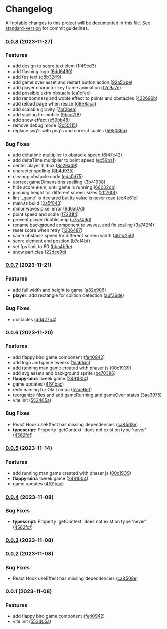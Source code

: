 # Changelog

All notable changes to this project will be documented in this file. See [standard-version](https://github.com/conventional-changelog/standard-version) for commit guidelines.

### [0.0.8](https://github.com/signifly/olalompa-jumping-game/compare/v0.0.7...v0.0.8) (2023-11-27)


### Features

* add design to score text elem ([1f49cd3](https://github.com/signifly/olalompa-jumping-game/commit/1f49cd3b216aa4d07f4f3ccc719564faaba6ef49))
* add flashing logo ([6dd6490](https://github.com/signifly/olalompa-jumping-game/commit/6dd6490f6d817985b998a5293d7b862b25f94396))
* add fps text ([d8b3249](https://github.com/signifly/olalompa-jumping-game/commit/d8b3249422529bacfb541182a7d01e5cea87a28e))
* add game over asset and restart button action ([92a5bbe](https://github.com/signifly/olalompa-jumping-game/commit/92a5bbe849f2b7109b65bc31c61e7ac8b514bba6))
* add player charactor key frame animation ([f2c9a7e](https://github.com/signifly/olalompa-jumping-game/commit/f2c9a7e9c8f4bdf849049225a44af79b8aa1a0fa))
* add possible extra obstacle ([ca1cfee](https://github.com/signifly/olalompa-jumping-game/commit/ca1cfeee1e439e9f5142612963f7e2dd81b8d334))
* add randomness and woble effect to points and obstacles ([432696b](https://github.com/signifly/olalompa-jumping-game/commit/432696b9a1ce140d8d778309d2b705d6cf7a3a71))
* add reload page when resize ([d9e8aca](https://github.com/signifly/olalompa-jumping-game/commit/d9e8aca0b6607dae16baace5f8ae3d9a4106826b))
* add scalable gravity ([7bf2bea](https://github.com/signifly/olalompa-jumping-game/commit/7bf2beac7e20a7a37fb432e3d7b97fbc67d8ec27))
* add scaling for mobile ([9bcd7f8](https://github.com/signifly/olalompa-jumping-game/commit/9bcd7f8c7e51c9eaf7c2146ac999d570b7792c0d))
* add snow effect ([e59bb48](https://github.com/signifly/olalompa-jumping-game/commit/e59bb4882b952df7be6c87a675030f203980e1fb))
* remove debug mode ([2c50115](https://github.com/signifly/olalompa-jumping-game/commit/2c50115311582b3efe3ad2c725a91bfde3914b5a))
* replace svg's with png's and correct scales ([595036a](https://github.com/signifly/olalompa-jumping-game/commit/595036a6e84b1760f56b0331fdfe02f9829c4e50))


### Bug Fixes

* add deltatime multiplier to obstacle speed ([6f47e42](https://github.com/signifly/olalompa-jumping-game/commit/6f47e4226b89d3285324343520a343effd1d1ea8))
* add deltaTime multiplier to point speed ([ec59baf](https://github.com/signifly/olalompa-jumping-game/commit/ec59baff3a2d62c5dd62602105b90a5b5ec3bb73))
* center player hitbox ([8c29a49](https://github.com/signifly/olalompa-jumping-game/commit/8c29a49ad0dc524d02942278f49041073ae2a39a))
* character spelling ([8b4d935](https://github.com/signifly/olalompa-jumping-game/commit/8b4d9358d892b49d057b1f42b809bf48a5deb3f8))
* cleanup obstacle code ([eda0d75](https://github.com/signifly/olalompa-jumping-game/commit/eda0d75a8e0ca9d2ff7c1badf6fb634a7780865a))
* correct gameDimensions spelling ([3b41938](https://github.com/signifly/olalompa-jumping-game/commit/3b419384a20fb4e3809ce7dd67dc3bc855ed4d31))
* hide score elem, until game is running ([66002db](https://github.com/signifly/olalompa-jumping-game/commit/66002db35ca5551c3359a474c75589b57d64e109))
* jumping height for different screen sizes ([2ff700f](https://github.com/signifly/olalompa-jumping-game/commit/2ff700f62b527d8d365d116efdab6a7c30895a19))
* lint  '_game' is declared but its value is never read ([ce4e61e](https://github.com/signifly/olalompa-jumping-game/commit/ce4e61e88e1d55eabd3cc06200f65b9a01131f84))
* main.ts build ([0a5f043](https://github.com/signifly/olalompa-jumping-game/commit/0a5f043a2674e532bd08d9554f2133ccbe4431af))
* minor waves pixel error ([9d6a07d](https://github.com/signifly/olalompa-jumping-game/commit/9d6a07d6e01621c5258c562a5bde956efdc7c931))
* point speed and scale ([f7231f4](https://github.com/signifly/olalompa-jumping-game/commit/f7231f41c7545ba9d16436c0b63ddcb01b4132bd))
* prevent player doublejump ([c75749d](https://github.com/signifly/olalompa-jumping-game/commit/c75749df6351dd576842f25e7cdd6805b7200414))
* rename background component to waves, and fix scaling ([3a742f4](https://github.com/signifly/olalompa-jumping-game/commit/3a742f42f83e0fe55c18d0ac028d8b974ffb62bf))
* reset score when retry ([1306487](https://github.com/signifly/olalompa-jumping-game/commit/13064870c5915264c887a9110801cfca22eb608f))
* same obstacle speed for different screen width ([461b250](https://github.com/signifly/olalompa-jumping-game/commit/461b250f87ea823eb4c3ff4e85897b1f6fabc56d))
* score element and position ([b7cf4bf](https://github.com/signifly/olalompa-jumping-game/commit/b7cf4bfd442d77006829b4d1ff3d3209f16e70e6))
* set fps limit to 60 ([bba4b9e](https://github.com/signifly/olalompa-jumping-game/commit/bba4b9ec4ef84956c0d51ec8b4f38001ec0d5a37))
* snow particles ([22dce9d](https://github.com/signifly/olalompa-jumping-game/commit/22dce9db5c0cd7ee297578c678f3b700c629256b))

### [0.0.7](https://github.com/signifly/olalompa-jumping-game/compare/v0.0.6...v0.0.7) (2023-11-21)


### Features

* add full width and height to game ([a82e906](https://github.com/signifly/olalompa-jumping-game/commit/a82e906c8163c369b32b13606b1b6dd52ee1ae88))
* **player:** add rectangle for colition detection ([a6f36de](https://github.com/signifly/olalompa-jumping-game/commit/a6f36de826697d2db8cb3d2af4400c55e290a8ad))


### Bug Fixes

* obstacles ([dd427b4](https://github.com/signifly/olalompa-jumping-game/commit/dd427b472287a0fc7011e440506a776e8002d804))

### 0.0.6 (2023-11-20)


### Features

* add flappy bird game component ([fe40942](https://github.com/signifly/olalompa-jumping-game/commit/fe40942f3728643ec156e143bf52ede550a0b6b2))
* add logo and game tweeks ([1ea6fdc](https://github.com/signifly/olalompa-jumping-game/commit/1ea6fdc08449f6c30643d6efdf6f68ba0c149b37))
* add running man game created with phaser js ([00c1939](https://github.com/signifly/olalompa-jumping-game/commit/00c1939dfb502eb6c7b5736a02a1db8906433943))
* add svg assets and background sprite ([be70386](https://github.com/signifly/olalompa-jumping-game/commit/be703862a4332e4f48ac84de32385d97a3458bdc))
* **flappy-bird:** tweek game ([2491004](https://github.com/signifly/olalompa-jumping-game/commit/249100498d2e19f67eaccdd938184216f3c4d25e))
* game updates ([4f91bac](https://github.com/signifly/olalompa-jumping-game/commit/4f91bacf1e945401a2a44f3829ebfa288d75ecee))
* redo naming for Ola Lompa ([52ae6e1](https://github.com/signifly/olalompa-jumping-game/commit/52ae6e11362353674df4f4ea9ccd73e0ea9afd6c))
* reorganize files and add gameRunning and gameOver states ([3aa3975](https://github.com/signifly/olalompa-jumping-game/commit/3aa39753ef1cf44786d44b5e914ee1a717580f2a))
* vite init ([553405a](https://github.com/signifly/olalompa-jumping-game/commit/553405a56091b0c350fcf7b721bc5c40ad01888c))


### Bug Fixes

* React Hook useEffect has missing dependencies ([ca8508e](https://github.com/signifly/olalompa-jumping-game/commit/ca8508e76f3540cf5c7957a6ce2e14b1dd682c56))
* **typescript:** Property 'getContext' does not exist on type 'never' ([4562fdf](https://github.com/signifly/olalompa-jumping-game/commit/4562fdf98d815e90577109dfe408578aac4b6366))

### [0.0.5](https://github.com/captain-fatbeard/fatbeard-games/compare/v0.0.4...v0.0.5) (2023-11-14)


### Features

* add running man game created with phaser js ([00c1939](https://github.com/captain-fatbeard/fatbeard-games/commit/00c1939dfb502eb6c7b5736a02a1db8906433943))
* **flappy-bird:** tweek game ([2491004](https://github.com/captain-fatbeard/fatbeard-games/commit/249100498d2e19f67eaccdd938184216f3c4d25e))
* game updates ([4f91bac](https://github.com/captain-fatbeard/fatbeard-games/commit/4f91bacf1e945401a2a44f3829ebfa288d75ecee))

### [0.0.4](https://github.com/captain-fatbeard/flappy-bird/compare/v0.0.3...v0.0.4) (2023-11-08)


### Bug Fixes

* **typescript:** Property 'getContext' does not exist on type 'never' ([4562fdf](https://github.com/captain-fatbeard/flappy-bird/commit/4562fdf98d815e90577109dfe408578aac4b6366))

### [0.0.3](https://github.com/captain-fatbeard/flappy-bird/compare/v0.0.2...v0.0.3) (2023-11-08)

### [0.0.2](https://github.com/captain-fatbeard/flappy-bird/compare/v0.0.1...v0.0.2) (2023-11-08)


### Bug Fixes

* React Hook useEffect has missing dependencies ([ca8508e](https://github.com/captain-fatbeard/flappy-bird/commit/ca8508e76f3540cf5c7957a6ce2e14b1dd682c56))

### 0.0.1 (2023-11-08)


### Features

* add flappy bird game component ([fe40942](https://github.com/captain-fatbeard/flappy-bird/commit/fe40942f3728643ec156e143bf52ede550a0b6b2))
* vite init ([553405a](https://github.com/captain-fatbeard/flappy-bird/commit/553405a56091b0c350fcf7b721bc5c40ad01888c))
